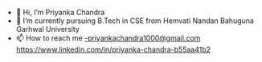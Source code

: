 


- 👋 Hi, I’m Priyanka Chandra 
- 🌱 I’m currently pursuing B.Tech in CSE
                 from 
     Hemvati Nandan Bahuguna Garhwal University
- 📫 How to reach me
-priyankachandra1000@gmail.com
https://www.linkedin.com/in/priyanka-chandra-b55aa41b2
